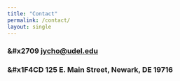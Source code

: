 ```yaml
---
title: "Contact"
permalink: /contact/
layout: single
---
```


### &#x2709  [jycho@udel.edu](jycho@udel.edu)

### &#x1F4CD 125 E. Main Street, Newark, DE 19716

